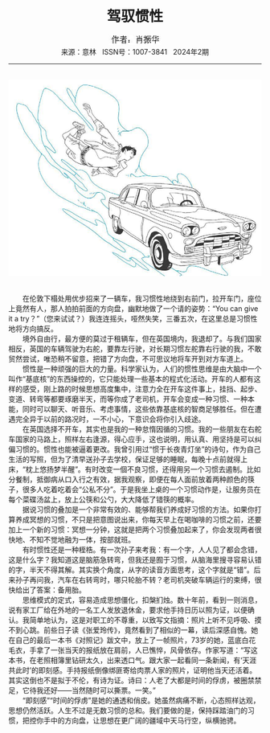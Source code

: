 # <center>驾驭惯性</center>

<div align=center><img src="https://raw.githubusercontent.com/leaguecn/magazines/main/img_authors/%25d7%25f7%25d5%25df%25a3%25ba%25d0%25a4%25d5%25f1%25bb%25aa.jpg"></div>

<center>来源：意林   ISSN号：1007-3841   2024年2期</center>

* * *

<br>![](https://raw.githubusercontent.com/leaguecn/magazines/main/img/yili20240236-1-l.jpg)

  
<br>　　在伦敦下榻处用优步招来了一辆车，我习惯性地绕到右前门，拉开车门，座位上竟然有人，那人拍拍前面的方向盘，幽默地做了一个请的姿势：“You can give it a try？”（您来试试？）我连连摇头，哑然失笑，三番五次，在这里总是习惯性地将方向搞反。  
　　境外自由行，最方便的莫过于租辆车，但在英国境内，我退却了。与我们国家相反，英国的车辆驾驶为右舵，要靠左行驶，对长期习惯左舵靠右行驶的我，不敢贸然尝试，唯恐稍不留意，把错了方向盘，不可思议地将车开到对方车道上。  
　　惯性是一种顽强的巨大的力量。科学家认为，人们的惯性思维是由大脑中一个叫作“基底核”的东西操控的，它只能处理一些基本的程式化活动。开车的人都有这样的感受，刚上路的时候思想高度集中，注意力全在开车这件事上，挂挡、起步、变道、转弯等都要琢磨半天，而等你成了老司机，开车会变成一种习惯、一种本能，同时可以聊天、听音乐、考虑事情，这些依靠基底核的智商足够胜任。但在遭遇完全异于以前的路况时，一不小心，下意识会将你引入歧途。  
　　在英国选择不开车，其实也是我的一种怠惰因循的习惯。我的一些朋友在右舵车国家的马路上，照样左右逢源，得心应手，这也说明，用认真、用坚持是可以纠偏习惯的。惯性也能被逼着更改。我曾引用过“惯于长夜青灯坐”的诗句，作为自己生活的写照，但为了清早送孙子去学校，保证足够的睡眠，每晚十点前就得上床，“枕上悠扬梦半醒”。有时改变一個不良习惯，还得用另一个习惯去遏制。比如分餐制，抵御病从口入行之有效，据我观察，即便在每人面前放着两种颜色的筷子，很多人吃着吃着会“公私不分”。于是我坐上桌的一个习惯动作是，让服务员在每个菜碟汤盆上，放上公筷和公勺，大大降低了错筷的概率。  
　　据说习惯的叠加是一个非常有效的、能够帮我们养成好习惯的方法。如果你打算养成冥想的习惯，不只是把意图说出来，你每天早上在喝咖啡的习惯之前，还要加上一个新的习惯：冥想一分钟，这就是把两个习惯叠加起来了，你会发现两者很快地、不知不觉地融为一体，按部就班。  
　　有时惯性还是一种桎梏。有一次孙子来考我：有一个字，人人见了都会念错，这是什么字？我知道这是脑筋急转弯，但我还是囿于习惯，从脑海里搜寻容易认错的字，半天不得其解。其实换个角度，从字的读音方面思考，这个字就是“错”。后来孙子再问我，汽车在右转弯时，哪只轮胎不转？老司机突破车辆运行的束缚，很快给出了答案：备用胎。  
　　思维模式的定式，容易造成思想僵化，扣槃扪烛。数十年前，看到一则消息，说有家工厂给在外地的一名工人发放退休金，要求他手持日历以照为证，以便确认。我简单地认为，这是对职工的不尊重，以致写文指摘：照片上听不见呼吸、摸不到心跳。前些日子读《张爱玲传》，竟然看到了相似的一幕，读后深感自愧。她在自己的最后一本书《对照记》跋文中，放上了一帧照片，73岁的她，蓝底白花毛衣，手拿了一张当天的报纸放在肩前，人已憔悴，风骨依存。作家写道：“写这本书，在老照相簿里钻研太久，出来透口气。跟大家一起看同一条新闻，有‘天涯共此时’的即刻感。手持报纸倒像绑匪寄给肉票人家的照片，证明他当天还活着。其实这倒也不是拟于不伦，有诗为证。诗曰：人老了大都是时间的俘虏，被圈禁禁足，它待我还好——当然随时可以撕票。一笑。”  
　　“即刻感”“时间的俘虏”是她的通透和俏皮。她虽然病痛不断，心态照样达观，思想仍然活跃。人生不过是无数习惯的总和。我们要做的是，保持踩踏油门的习惯，把控你手中的方向盘，让思想在更广阔的疆域中天马行空，纵横驰骋。
